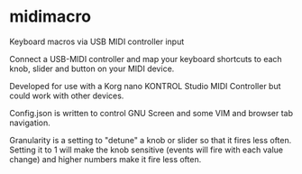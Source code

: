 # midimacro
Keyboard macros via USB MIDI controller input

Connect a USB-MIDI controller and map your keyboard shortcuts to each knob, slider and button on your MIDI device. 

Developed for use with a Korg nano KONTROL Studio MIDI Controller but could work with other devices. 

Config.json is written to control GNU Screen and some VIM and browser tab navigation. 

Granularity is a setting to "detune" a knob or slider so that it fires less often. Setting it to 1 will make the knob sensitive (events will fire with each value change) and higher numbers make it fire less often. 
